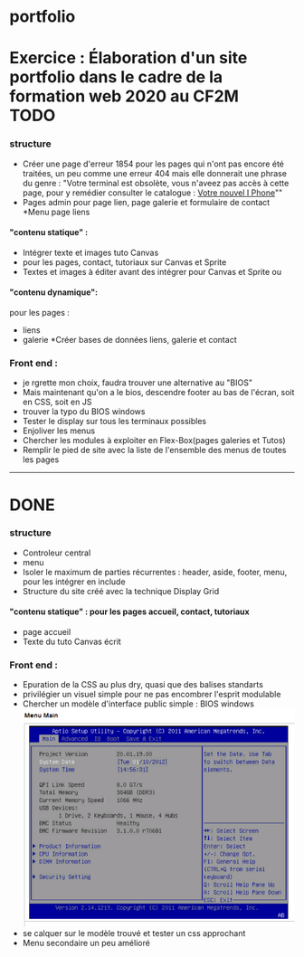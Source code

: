 # portfolio
Exercice : Élaboration d'un site portfolio dans le cadre de la formation web 2020 au CF2M  
TODO
====
### structure
* Créer une page d'erreur 1854 pour les pages qui n'ont pas encore été traitées, un peu comme une erreur 404 mais elle donnerait une phrase du genre : "Votre terminal est obsolète, vous n'aveez pas accès à cette page, pour y remédier consulter le catalogue : <a href="http://apple.com">Votre nouvel I Phone</a>""
* Pages admin pour page lien, page galerie et formulaire de contact
*Menu page liens
#### "contenu statique" : 
* Intégrer texte et images tuto Canvas 
* pour les pages, contact, tutoriaux sur Canvas et Sprite
* Textes et images à éditer avant des intégrer pour Canvas et Sprite
ou   
#### "contenu dynamique":
 pour les pages  :
* liens 
* galerie 
*Créer bases de données liens, galerie et contact 
### Front end :  
* je rgrette mon choix, faudra trouver une alternative au "BIOS" 
* Mais maintenant qu'on a le bios, descendre footer au bas de l'écran, soit en CSS, soit en JS
* trouver la typo du BIOS windows
* Tester le display sur tous les terminaux possibles
* Enjoliver les menus
* Chercher les modules à exploiter en Flex-Box(pages galeries et Tutos)
* Remplir le pied de site avec la liste de l'ensemble des menus de toutes les pages

---------------------------------------------------------------------------------
DONE
====
### structure
* Controleur central  
* menu  
* Isoler le maximum de parties récurrentes : header, aside, footer, menu, pour les intégrer en include
* Structure du site créé avec la technique Display Grid
#### "contenu statique" : pour les pages accueil, contact, tutoriaux  
* page accueil
* Texte du tuto Canvas écrit
### Front end :   
* Epuration de la CSS au plus dry, quasi que des balises standarts
* privilégier un visuel simple pour ne pas encombrer l'esprit modulable  
* Chercher un modèle d'interface public simple : BIOS windows
![Interface](https://github.com/wawatusee/portfolio/blob/master/x-inspiration/bios.PNG)
* se calquer sur le modèle trouvé et tester un css approchant  
* Menu secondaire un peu amélioré

